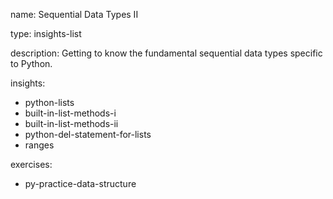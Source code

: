 name: Sequential Data Types II

type: insights-list

description: Getting to know the fundamental sequential data types specific to Python.

insights:
  - python-lists
  - built-in-list-methods-i
  - built-in-list-methods-ii
  - python-del-statement-for-lists
  - ranges

exercises:
  - py-practice-data-structure
